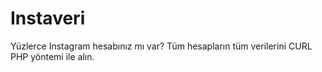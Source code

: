 # Instaveri
Yüzlerce Instagram hesabınız mı var? Tüm hesapların tüm verilerini CURL PHP yöntemi ile alın.
